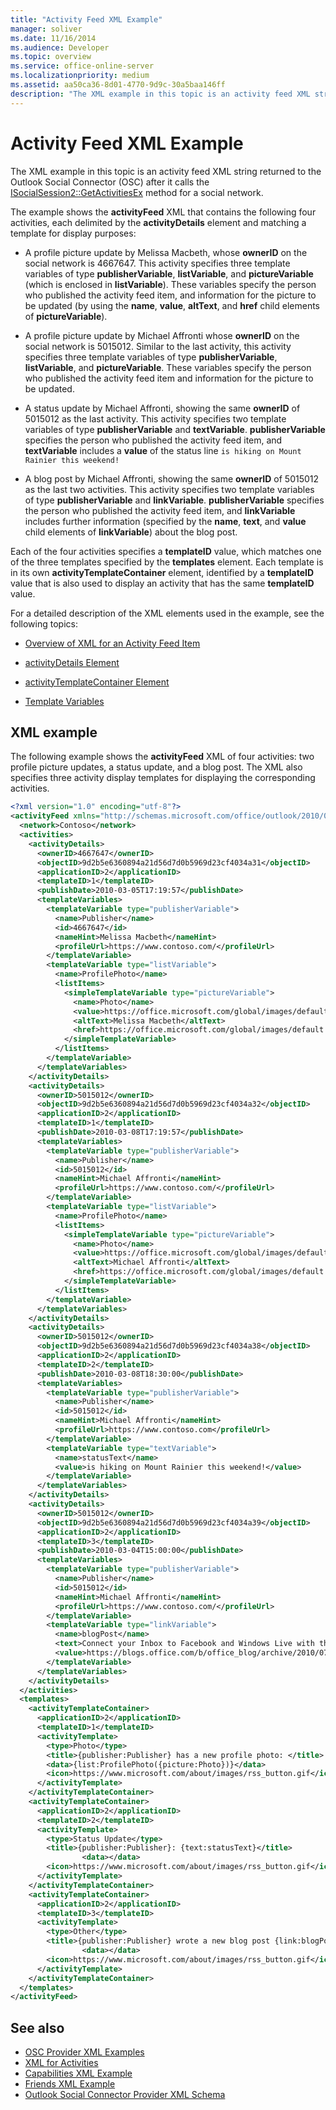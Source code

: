 ```yaml
---
title: "Activity Feed XML Example"
manager: soliver
ms.date: 11/16/2014
ms.audience: Developer
ms.topic: overview
ms.service: office-online-server
ms.localizationpriority: medium
ms.assetid: aa50ca36-8d01-4770-9d9c-30a5baa146ff
description: "The XML example in this topic is an activity feed XML string returned to the Outlook Social Connector (OSC) after it calls the ISocialSession2::GetActivitiesEx method for a social network."
---
```


# Activity Feed XML Example

The XML example in this topic is an activity feed XML string returned to the Outlook Social Connector (OSC) after it calls the [ISocialSession2::GetActivitiesEx](isocialsession2-getactivitiesex.md) method for a social network.
  
The example shows the **activityFeed** XML that contains the following four activities, each delimited by the **activityDetails** element and matching a template for display purposes:
  
- A profile picture update by Melissa Macbeth, whose **ownerID** on the social network is 4667647. This activity specifies three template variables of type **publisherVariable**, **listVariable**, and **pictureVariable** (which is enclosed in **listVariable**). These variables specify the person who published the activity feed item, and information for the picture to be updated (by using the **name**, **value**, **altText**, and **href** child elements of **pictureVariable**).

- A profile picture update by Michael Affronti whose **ownerID** on the social network is 5015012. Similar to the last activity, this activity specifies three template variables of type **publisherVariable**, **listVariable**, and **pictureVariable**. These variables specify the person who published the activity feed item and information for the picture to be updated.

- A status update by Michael Affronti, showing the same **ownerID** of 5015012 as the last activity. This activity specifies two template variables of type **publisherVariable** and **textVariable**. **publisherVariable** specifies the person who published the activity feed item, and **textVariable** includes a **value** of the status line `is hiking on Mount Rainier this weekend!`

- A blog post by Michael Affronti, showing the same **ownerID** of 5015012 as the last two activities. This activity specifies two template variables of type **publisherVariable** and **linkVariable**. **publisherVariable** specifies the person who published the activity feed item, and **linkVariable** includes further information (specified by the **name**, **text**, and **value** child elements of **linkVariable**) about the blog post.

Each of the four activities specifies a **templateID** value, which matches one of the three templates specified by the **templates** element. Each template is in its own **activityTemplateContainer** element, identified by a **templateID** value that is also used to display an activity that has the same **templateID** value.
  
For a detailed description of the XML elements used in the example, see the following topics:
  
- [Overview of XML for an Activity Feed Item](overview-of-xml-for-an-activity-feed-item.md)

- [activityDetails Element](activitydetails-element.md)

- [activityTemplateContainer Element](activitytemplatecontainer-element.md)

- [Template Variables](template-variables.md)

## XML example

The following example shows the **activityFeed** XML of four activities: two profile picture updates, a status update, and a blog post. The XML also specifies three activity display templates for displaying the corresponding activities.
  
```XML
<?xml version="1.0" encoding="utf-8"?>
<activityFeed xmlns="http://schemas.microsoft.com/office/outlook/2010/06/socialprovider.xsd">
  <network>Contoso</network>
  <activities>
    <activityDetails>
      <ownerID>4667647</ownerID>
      <objectID>9d2b5e6360894a21d56d7d0b5969d23cf4034a31</objectID>
      <applicationID>2</applicationID>
      <templateID>1</templateID>
      <publishDate>2010-03-05T17:19:57</publishDate>
      <templateVariables>
        <templateVariable type="publisherVariable">
          <name>Publisher</name>
          <id>4667647</id>
          <nameHint>Melissa Macbeth</nameHint>
          <profileUrl>https://www.contoso.com/</profileUrl>
        </templateVariable>
        <templateVariable type="listVariable">
          <name>ProfilePhoto</name>
          <listItems>
            <simpleTemplateVariable type="pictureVariable">
              <name>Photo</name>
              <value>https://office.microsoft.com/global/images/default.aspx?assetid=ZA103873861033</value>
              <altText>Melissa Macbeth</altText>
              <href>https://office.microsoft.com/global/images/default.aspx?assetid=ZA103873861033</href>
            </simpleTemplateVariable>
          </listItems>
        </templateVariable>
      </templateVariables>
    </activityDetails>
    <activityDetails>
      <ownerID>5015012</ownerID>
      <objectID>9d2b5e6360894a21d56d7d0b5969d23cf4034a32</objectID>
      <applicationID>2</applicationID>
      <templateID>1</templateID>
      <publishDate>2010-03-08T17:19:57</publishDate>
      <templateVariables>
        <templateVariable type="publisherVariable">
          <name>Publisher</name>
          <id>5015012</id>
          <nameHint>Michael Affronti</nameHint>
          <profileUrl>https://www.contoso.com/</profileUrl>
        </templateVariable>
        <templateVariable type="listVariable">
          <name>ProfilePhoto</name>
          <listItems>
            <simpleTemplateVariable type="pictureVariable">
              <name>Photo</name>
              <value>https://office.microsoft.com/global/images/default.aspx?assetid=ZA103895491033</value>
              <altText>Michael Affronti</altText>
              <href>https://office.microsoft.com/global/images/default.aspx?assetid=ZA103895491033</href>
            </simpleTemplateVariable>
          </listItems>
        </templateVariable>
      </templateVariables>
    </activityDetails>
    <activityDetails>
      <ownerID>5015012</ownerID>
      <objectID>9d2b5e6360894a21d56d7d0b5969d23cf4034a38</objectID>
      <applicationID>2</applicationID>
      <templateID>2</templateID>
      <publishDate>2010-03-08T18:30:00</publishDate>
      <templateVariables>
        <templateVariable type="publisherVariable">
          <name>Publisher</name>
          <id>5015012</id>
          <nameHint>Michael Affronti</nameHint>
          <profileUrl>https://www.contoso.com</profileUrl>
        </templateVariable>
        <templateVariable type="textVariable">
          <name>statusText</name>
          <value>is hiking on Mount Rainier this weekend!</value>
        </templateVariable>
      </templateVariables>
    </activityDetails>
    <activityDetails>
      <ownerID>5015012</ownerID>
      <objectID>9d2b5e6360894a21d56d7d0b5969d23cf4034a39</objectID>
      <applicationID>2</applicationID>
      <templateID>3</templateID>
      <publishDate>2010-03-04T15:00:00</publishDate>
      <templateVariables>
        <templateVariable type="publisherVariable">
          <name>Publisher</name>
          <id>5015012</id>
          <nameHint>Michael Affronti</nameHint>
          <profileUrl>https://www.contoso.com/</profileUrl>
        </templateVariable>
        <templateVariable type="linkVariable">
          <name>blogPost</name>
          <text>Connect your Inbox to Facebook and Windows Live with the Outlook Social Connector</text>
          <value>https://blogs.office.com/b/office_blog/archive/2010/07/13/connect-to-facebook-and-windows-live-with-the-outlook-social-connector.aspx</value>
        </templateVariable>
      </templateVariables>
    </activityDetails>
  </activities>
  <templates>
    <activityTemplateContainer>
      <applicationID>2</applicationID>
      <templateID>1</templateID>
      <activityTemplate>
        <type>Photo</type>
        <title>{publisher:Publisher} has a new profile photo: </title>
        <data>{list:ProfilePhoto({picture:Photo})}</data>
        <icon>https://www.microsoft.com/about/images/rss_button.gif</icon>
      </activityTemplate>
    </activityTemplateContainer>
    <activityTemplateContainer>
      <applicationID>2</applicationID>
      <templateID>2</templateID>
      <activityTemplate>
        <type>Status Update</type>
        <title>{publisher:Publisher}: {text:statusText}</title>
                <data></data>
        <icon>https://www.microsoft.com/about/images/rss_button.gif</icon>
      </activityTemplate>
    </activityTemplateContainer>
    <activityTemplateContainer>
      <applicationID>2</applicationID>
      <templateID>3</templateID>
      <activityTemplate>
        <type>Other</type>
        <title>{publisher:Publisher} wrote a new blog post {link:blogPost}</title>
                <data></data>
        <icon>https://www.microsoft.com/about/images/rss_button.gif</icon>
      </activityTemplate>
    </activityTemplateContainer>
  </templates>
</activityFeed>

```

## See also

- [OSC Provider XML Examples](osc-provider-xml-examples.md)  
- [XML for Activities](xml-for-activities.md)
- [Capabilities XML Example](capabilities-xml-example.md)  
- [Friends XML Example](friends-xml-example.md)
- [Outlook Social Connector Provider XML Schema](outlook-social-connector-provider-xml-schema.md)
